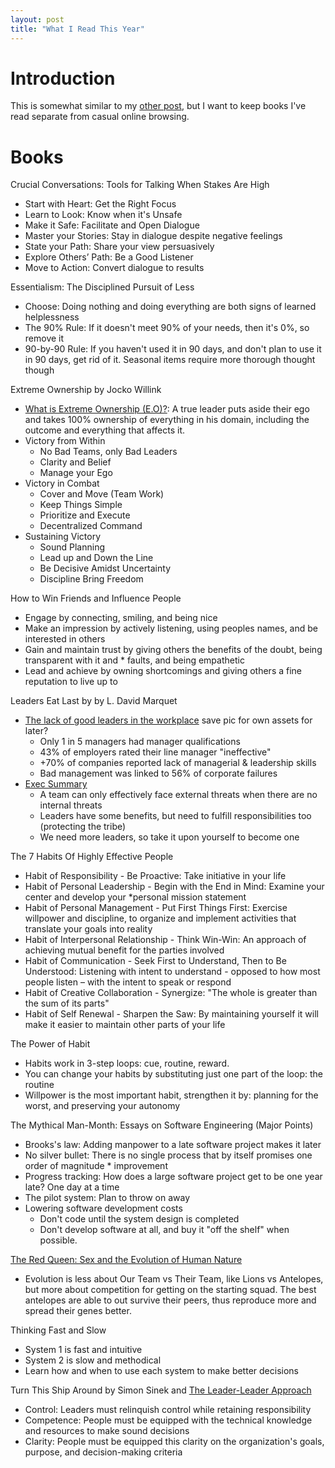 ```yaml
---
layout: post
title: "What I Read This Year"
---
```


# Introduction

This is somewhat similar to my [other post]({{site.baseurl}}/2020/01/01/what-i-learned-this-year.html), but I want to keep books I've read separate from casual online browsing.

# Books
Crucial Conversations: Tools for Talking When Stakes Are High
* Start with Heart: Get the Right Focus
* Learn to Look: Know when it's Unsafe
* Make it Safe: Facilitate and Open Dialogue
* Master your Stories: Stay in dialogue despite negative feelings
* State your Path: Share your view persuasively
* Explore Others’ Path: Be a Good Listener
* Move to Action: Convert dialogue to results

Essentialism: The Disciplined Pursuit of Less
* Choose: Doing nothing and doing everything are both signs of learned helplessness
* The 90% Rule: If it doesn't meet 90% of your needs, then it's 0%, so remove it
* 90-by-90 Rule: If you haven't used it in 90 days, and don't plan to use it in 90 days, get rid of it. Seasonal items require more thorough thought  though

Extreme Ownership by Jocko Willink
* [What is Extreme Ownership (E.O)?](https://readingraphics.com/book-summary-extreme-ownership/): A true leader puts aside their ego and takes 100% ownership of everything in his domain, including the outcome and everything that affects it.
* Victory from Within
  * No Bad Teams, only Bad Leaders
  * Clarity and Belief
  * Manage your Ego
* Victory in Combat
  * Cover and Move (Team Work)
  * Keep Things Simple
  * Prioritize and Execute
  * Decentralized Command
* Sustaining Victory
  * Sound Planning
  * Lead up and Down the Line
  * Be Decisive Amidst Uncertainty
  * Discipline Bring Freedom

How to Win Friends and Influence People
* Engage by connecting, smiling, and being nice
* Make an impression by actively listening, using peoples names, and be interested in others
* Gain and maintain trust by giving others the benefits of the doubt, being transparent with it and * faults, and being   empathetic
* Lead and achieve by owning shortcomings and giving others a fine reputation to live up to

Leaders Eat Last by by L. David Marquet
* [The lack of good leaders in the workplace](http://www.nerdgraph.com/wp-content/uploads/Leaders-Eat-Last-Thales-Infographic-900px-620x6766.png) save pic for own assets for later?
  * Only 1 in 5 managers had manager qualifications
  * 43% of employers rated their line manager "ineffective"
  * +70% of companies reported lack of managerial & leadership skills
  * Bad management was linked to 56% of corporate failures
* [Exec Summary](https://thepowermoves.com/leaders-eat-last-summary/)
  * A team can only effectively face external threats when there are no internal threats
  * Leaders have some benefits, but need to fulfill responsibilities too (protecting the tribe)
  * We need more leaders, so take it upon yourself to become one

The 7 Habits Of Highly Effective People
* Habit of Responsibility - Be Proactive: Take initiative in your life
* Habit of Personal Leadership - Begin with the End in Mind: Examine your center and develop your *personal mission  statement
* Habit of Personal Management - Put First Things First: Exercise willpower and discipline, to organize and implement   activities that translate your goals into reality
* Habit of Interpersonal Relationship - Think Win-Win: An approach of achieving mutual benefit for the parties involved
* Habit of Communication - Seek First to Understand, Then to Be Understood: Listening with intent to understand - opposed to how most people listen – with the intent to speak or respond
* Habit of Creative Collaboration - Synergize: "The whole is greater than the sum of its parts"
* Habit of Self Renewal - Sharpen the Saw: By maintaining yourself it will make it easier to maintain other parts of your life

The Power of Habit
* Habits work in 3-step loops: cue, routine, reward.
* You can change your habits by substituting just one part of the loop: the routine
* Willpower is the most important habit, strengthen it by: planning for the worst, and preserving your autonomy

The Mythical Man-Month: Essays on Software Engineering (Major Points)
* Brooks's law: Adding manpower to a late software project makes it later
* No silver bullet: There is no single process that by itself promises one order of magnitude * improvement
* Progress tracking: How does a large software project get to be one year late? One day at a time
* The pilot system: Plan to throw on away
* Lowering software development costs
  * Don't code until the system design is completed
  * Don't develop software at all, and buy it "off the shelf" when possible.

[The Red Queen: Sex and the Evolution of Human Nature](https://www.mcgoodwin.net/pages/otherbooks/mr_redqueen.html)
* Evolution is less about Our Team vs Their Team, like Lions vs Antelopes, but more about competition for getting on the starting squad. The best antelopes are able to out survive their peers, thus reproduce more and spread their genes better.

Thinking Fast and Slow
* System 1 is fast and intuitive
* System 2 is slow and methodical
* Learn how and when to use each system to make better decisions

Turn This Ship Around by Simon Sinek and [The Leader-Leader Approach](https://readingraphics.com/book-summary-turn-the-ship-around/)
* Control: Leaders must relinquish control while retaining responsibility
* Competence: People must be equipped with the technical knowledge and resources to make sound decisions
* Clarity: People must be equipped this clarity on the organization's goals, purpose, and decision-making criteria